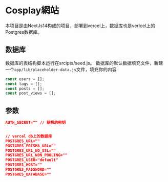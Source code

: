 # Cosplay網站

本项目是由NextJs14构成的项目，部署到vercel上，数据库也是verlcel上的Postgres数据库。

## 数据库
数据库的表结构脚本运行在srcipts/seed.js。 数据库的默认数据填充文件，新建一个`app/lib/placeholder-data.js`文件，填充你的内容

```js
const users = [];
const tags = [];
const posts = [];
const post_views = [];
```

## 参数

```json
AUTH_SECRET="" // 随机的密钥


// vercel db上的数据库
POSTGRES_URL=""
POSTGRES_PRISMA_URL=""
POSTGRES_URL_NO_SSL=""
POSTGRES_URL_NON_POOLING=""
POSTGRES_USER="default"
POSTGRES_HOST=""
POSTGRES_PASSWORD=""
POSTGRES_DATABASE=""
```